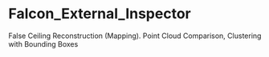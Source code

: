 # Falcon_External_Inspector
False Ceiling Reconstruction (Mapping). Point Cloud Comparison, Clustering with Bounding Boxes
